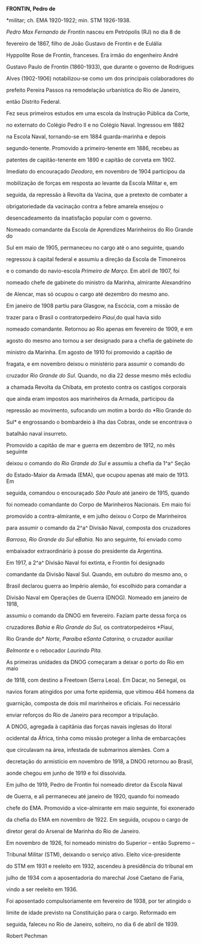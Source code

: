 **FRONTIN, Pedro de**



\*militar; ch. EMA 1920-1922; min. STM 1926-1938.



*Pedro Max Fernando de Frontin* nasceu em Petrópolis (RJ) no dia 8 de

fevereiro de 1867, filho de João Gustavo de Frontin e de Eulália

Hyppolite Rose de Frontin, franceses. Era irmão do engenheiro André

Gustavo Paulo de Frontin (1860-1933), que durante o governo de Rodrigues

Alves (1902-1906) notabilizou-se como um dos principais colaboradores do

prefeito Pereira Passos na remodelação urbanística do Rio de Janeiro,

então Distrito Federal.



Fez seus primeiros estudos em uma escola da Instrução Pública da Corte,

no externato do Colégio Pedro II e no Colégio Naval. Ingressou em 1882

na Escola Naval, tornando-se em 1884 guarda-marinha e depois

segundo-tenente. Promovido a primeiro-tenente em 1886, recebeu as

patentes de capitão-tenente em 1890 e capitão de corveta em 1902.



Imediato do encouraçado *Deodoro*, em novembro de 1904 participou da

mobilização de forças em resposta ao levante da Escola Militar e, em

seguida, da repressão à Revolta da Vacina, que a pretexto de combater a

obrigatoriedade da vacinação contra a febre amarela ensejou o

desencadeamento da insatisfação popular com o governo.



Nomeado comandante da Escola de Aprendizes Marinheiros do Rio Grande do

Sul em maio de 1905, permaneceu no cargo até o ano seguinte, quando

regressou à capital federal e assumiu a direção da Escola de Timoneiros

e o comando do navio-escola *Primeiro de Março.* Em abril de 1907, foi

nomeado chefe de gabinete do ministro da Marinha, almirante Alexandrino

de Alencar, mas só ocupou o cargo até dezembro do mesmo ano.



Em janeiro de 1908 partiu para Glasgow, na Escócia, com a missão de

trazer para o Brasil o contratorpedeiro *Piauí*,do qual havia sido

nomeado comandante. Retornou ao Rio apenas em fevereiro de 1909, e em

agosto do mesmo ano tornou a ser designado para a chefia de gabinete do

ministro da Marinha. Em agosto de 1910 foi promovido a capitão de

fragata, e em novembro deixou o ministério para assumir o comando do

cruzador *Rio Grande do Sul*. Quando, no dia 22 desse mesmo mês eclodiu

a chamada Revolta da Chibata, em protesto contra os castigos corporais

que ainda eram impostos aos marinheiros da Armada, participou da

repressão ao movimento, sufocando um motim a bordo do *Rio Grande do

Sul* e engrossando o bombardeio à ilha das Cobras, onde se encontrava o

batalhão naval insurreto.



Promovido a capitão de mar e guerra em dezembro de 1912, no mês seguinte

deixou o comando do *Rio Grande do Sul* e assumiu a chefia da 1^a^ Seção

do Estado-Maior da Armada (EMA), que ocupou apenas até maio de 1913. Em

seguida, comandou o encouraçado *São Paulo* até janeiro de 1915, quando

foi nomeado comandante do Corpo de Marinheiros Nacionais. Em maio foi

promovido a contra-almirante, e em julho deixou o Corpo de Marinheiros

para assumir o comando da 2^a^ Divisão Naval, composta dos cruzadores

*Barroso, Rio Grande do Sul* e*Bahia.* No ano seguinte, foi enviado como

embaixador extraordinário à posse do presidente da Argentina.



Em 1917, a 2^a^ Divisão Naval foi extinta, e Frontin foi designado

comandante da Divisão Naval Sul. Quando, em outubro do mesmo ano, o

Brasil declarou guerra ao Império alemão, foi escolhido para comandar a

Divisão Naval em Operações de Guerra (DNOG). Nomeado em janeiro de 1918,

assumiu o comando da DNOG em fevereiro. Faziam parte dessa força os

cruzadores *Bahia* e *Rio Grande do* *Sul,* os contratorpedeiros *Piauí,

Rio Grande do* *Norte, Paraíba* e*Santa Catarina,* o cruzador auxiliar

*Belmonte* e o rebocador *Laurindo* *Pita.*



As primeiras unidades da DNOG começaram a deixar o porto do Rio em maio

de 1918, com destino a Freetown (Serra Leoa). Em Dacar, no Senegal, os

navios foram atingidos por uma forte epidemia, que vitimou 464 homens da

guarnição, composta de dois mil marinheiros e oficiais. Foi necessário

enviar reforços do Rio de Janeiro para recompor a tripulação.



A DNOG, agregada à capitânia das forças navais inglesas do litoral

ocidental da África, tinha como missão proteger a linha de embarcações

que circulavam na área, infestada de submarinos alemães. Com a

decretação do armistício em novembro de 1918, a DNOG retornou ao Brasil,

aonde chegou em junho de 1919 e foi dissolvida.



Em julho de 1919, Pedro de Frontin foi nomeado diretor da Escola Naval

de Guerra, e ali permaneceu até janeiro de 1920, quando foi nomeado

chefe do EMA. Promovido a vice-almirante em maio seguinte, foi exonerado

da chefia do EMA em novembro de 1922. Em seguida, ocupou o cargo de

diretor geral do Arsenal de Marinha do Rio de Janeiro.



Em novembro de 1926, foi nomeado ministro do Superior – então Supremo –

Tribunal Militar (STM), deixando o serviço ativo. Eleito vice-presidente

do STM em 1931 e reeleito em 1932, ascendeu à presidência do tribunal em

julho de 1934 com a aposentadoria do marechal José Caetano de Faria,

vindo a ser reeleito em 1936.



Foi aposentado compulsoriamente em fevereiro de 1938, por ter atingido o

limite de idade previsto na Constituição para o cargo. Reformado em

seguida, faleceu no Rio de Janeiro, solteiro, no dia 6 de abril de 1939.



Robert Pechman




